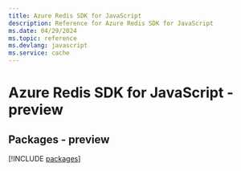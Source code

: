 ```yaml
---
title: Azure Redis SDK for JavaScript
description: Reference for Azure Redis SDK for JavaScript
ms.date: 04/29/2024
ms.topic: reference
ms.devlang: javascript
ms.service: cache
---
```

# Azure Redis SDK for JavaScript - preview
## Packages - preview
[!INCLUDE [packages](redis-index.md)]